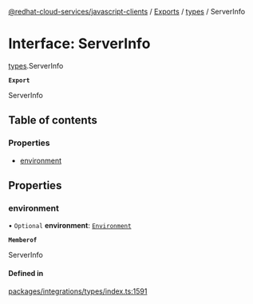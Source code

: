 [@redhat-cloud-services/javascript-clients](../README.md) / [Exports](../modules.md) / [types](../modules/types.md) / ServerInfo

# Interface: ServerInfo

[types](../modules/types.md).ServerInfo

**`Export`**

ServerInfo

## Table of contents

### Properties

- [environment](types.ServerInfo.md#environment)

## Properties

### environment

• `Optional` **environment**: [`Environment`](../enums/types.Environment.md)

**`Memberof`**

ServerInfo

#### Defined in

[packages/integrations/types/index.ts:1591](https://github.com/RedHatInsights/javascript-clients/blob/main/packages/integrations/types/index.ts#L1591)

